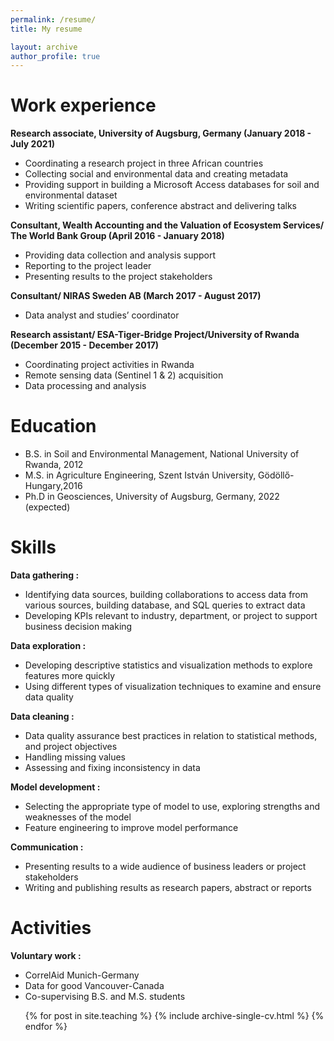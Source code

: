 ```yaml
---
permalink: /resume/
title: My resume

layout: archive
author_profile: true
---
```


Work experience
======

**Research associate, University of Augsburg, Germany (January 2018 - July 2021)**
  * Coordinating a research project in three African countries
  * Collecting social and environmental data and creating metadata
  * Providing support in building a Microsoft Access databases for soil and environmental dataset
  * Writing scientific papers, conference abstract and delivering talks

**Consultant, Wealth Accounting and the Valuation of Ecosystem Services/ The World Bank Group (April 2016 - January 2018)**
  * Providing data collection and analysis support
  * Reporting to the project leader
  * Presenting results to the project stakeholders

**Consultant/ NIRAS Sweden AB (March 2017 - August 2017)**
  * Data analyst and studies’ coordinator

**Research assistant/ ESA-Tiger-Bridge Project/University of Rwanda (December 2015 - December 2017)**
  * Coordinating project activities in Rwanda
  * Remote sensing data (Sentinel 1 & 2) acquisition
  * Data processing and analysis

Education
======

  * B.S. in Soil and Environmental Management, National University of Rwanda, 2012
  * M.S. in Agriculture Engineering, Szent István University, Gödöllő-Hungary,2016
  * Ph.D in Geosciences, University of Augsburg, Germany, 2022 (expected)

Skills
======

**Data gathering :**
  * Identifying data sources, building collaborations to access data from various sources, building database, and SQL queries to extract data
  * Developing KPIs relevant to industry, department, or project to support business decision making

**Data exploration :**
  * Developing descriptive statistics and visualization methods to explore features more quickly                      
  * Using different types of visualization techniques to examine and ensure data quality

**Data cleaning :** 
  * Data quality assurance best practices in relation to statistical methods, and project objectives  
  *	Handling missing values
  * Assessing and fixing inconsistency in data

**Model development :** 
  *	Selecting the appropriate type of model to use, exploring strengths and weaknesses of the model
  * Feature engineering to improve model performance

**Communication :** 
  * Presenting results to a wide audience of business leaders or project stakeholders
  * Writing and publishing results as research papers, abstract or reports


Activities
======

**Voluntary work :** 
  * CorrelAid Munich-Germany 
  * Data for good Vancouver-Canada
  * Co-supervising B.S. and M.S. students

 <ul>{% for post in site.teaching %}
    {% include archive-single-cv.html %}
  {% endfor %}</ul>
